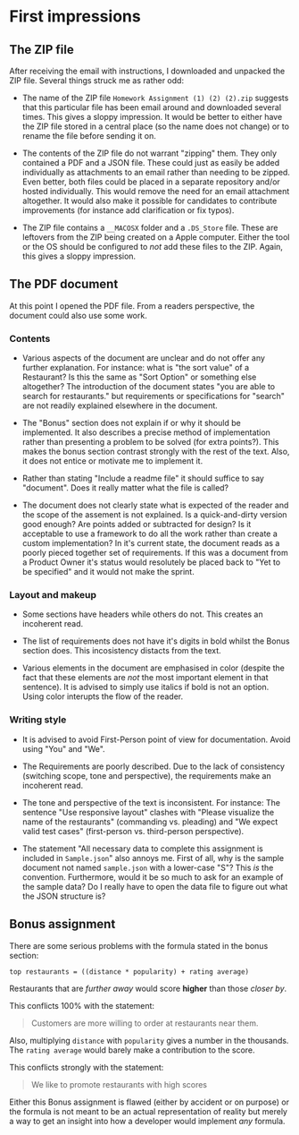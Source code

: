 # First impressions

## The ZIP file

After receiving the email with instructions, I downloaded and unpacked the ZIP
file. Several things struck me as rather odd:

- The name of the ZIP file `Homework Assignment (1) (2) (2).zip` suggests that
  this particular file has been email around and downloaded several times.
  This gives a sloppy impression. It would be better to either have the ZIP file
  stored in a central place (so the name does not change) or to rename the file
  before sending it on.

- The contents of the ZIP file do not warrant "zipping" them. They only contained
  a PDF and a JSON file. These could just as easily be added individually as
  attachments to an email rather than needing to be zipped. Even better, both
  files could be placed in a separate repository and/or hosted individually.
  This would remove the need for an email attachment altogether. It would also
  make it possible for candidates to contribute improvements (for instance add
  clarification or fix typos).

- The ZIP file contains a `__MACOSX` folder and a `.DS_Store` file. These are
  leftovers from the ZIP being created on a Apple computer. Either the tool or
  the OS should be configured to _not_ add these files to the ZIP. Again, this
  gives a sloppy impression.


## The PDF document

At this point I opened the PDF file. From a readers perspective, the document
could also use some work.

### Contents

- Various aspects of the document are unclear and do not offer any further
  explanation. For instance: what is "the sort value" of a Restaurant? Is this
  the same as "Sort Option" or something else altogether? The introduction of
  the document states "you are able to search for restaurants." but requirements
  or specifications for "search" are not readily explained elsewhere in the
  document.

- The "Bonus" section does not explain if or why it should be implemented. It
  also describes a precise method of implementation rather than presenting a
  problem to be solved (for extra points?). This makes the bonus section
  contrast strongly with the rest of the text. Also, it does not entice or
  motivate me to implement it.

- Rather than stating "Include a readme file" it should suffice to say
  "document". Does it really matter what the file is called?

- The document does not clearly state what is expected of the reader and the
  scope of the assement is not explained. Is a quick-and-dirty version good
  enough? Are points added or subtracted for design? Is it acceptable to use a
  framework to do all the work rather than create a custom implementation? In
  it's current state, the document reads as a poorly pieced together set of
  requirements. If this was a document from a Product Owner it's status would
  resolutely be placed back to "Yet to be specified" and it would not make the
  sprint.

### Layout and makeup

- Some sections have headers while others do not. This creates an incoherent
  read.

- The list of requirements does not have it's digits in bold whilst the Bonus
  section does. This incosistency distacts from the text.

- Various elements in the document are emphasised in color (despite the fact
  that these elements are _not_ the most important element in that sentence).
  It is advised to simply use italics if bold is not an option. Using color
  interupts the flow of the reader.

### Writing style

- It is advised to avoid First-Person point of view for documentation. Avoid
  using "You" and "We".

- The Requirements are poorly described. Due to the lack of consistency
  (switching scope, tone and perspective), the requirements make an incoherent
  read.

- The tone and perspective of the text is inconsistent. For instance:
  The sentence "Use responsive layout" clashes with "Please visualize the name
  of the restaurants" (commanding vs. pleading) and "We expect valid test cases"
  (first-person vs. third-person perspective).

- The statement "All necessary data to complete this assignment is included in
  `Sample.json`" also annoys me. First of all, why is the sample document not
  named `sample.json` with a lower-case "S"? This _is_ the convention.
  Furthermore, would it be so much to ask for an example of the sample data? Do
  I really have to open the data file to figure out what the JSON structure is?

## Bonus assignment

There are some serious problems with the formula stated in the bonus section:

    top restaurants = ((distance * popularity) + rating average)

Restaurants that are _further away_ would score **higher** than those _closer by_.

This conflicts 100% with the statement:

> Customers are more willing to order at restaurants near them.

Also, multiplying `distance` with `popularity` gives a number in the thousands.
The `rating average` would barely make a contribution to the score.

This conflicts strongly with the statement:

> We like to promote restaurants with high scores

Either this Bonus assignment is flawed (either by accident or on purpose) or the
formula is not meant to be an actual representation of reality but merely a way
to get an insight into how a developer would implement _any_ formula.

